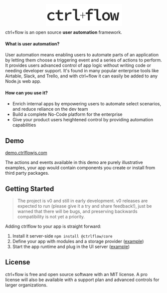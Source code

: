 <p align="center" style="margin-bottom: -5px">
  <img width="245" height="70" src="./docs/assets/Logo.PNG">
</p>

ctrl+flow is an open source **user automation** framework.

#### What is user automation? 

User automation means enabling users to automate parts of an application by letting them choose a triggering event and a series of actions to perform. It provides users advanced control of app logic without writing code or needing developer support. It's found in many popular enterprise tools like Airtable, Slack, and Trello, and with ctrl+flow it can easily be added to any Node.js web app.

#### How can you use it?
- Enrich internal apps by empowering users to automate select scenarios, and reduce reliance on the dev team
- Build a complete No-Code platform for the enterprise
- Give your product users heightened control by providing automation capabilities

## Demo

[demo.ctrlflowjs.com](https://demo.ctrlflowjs.com/)

The actions and events available in this demo are purely illustrative examples, your app would contain components you create or install from third party packages.

## Getting Started

> The project is v0 and still in early development. v0 releases are expected to run (please give it a try and share feedback!), just be warned that there will be bugs, and preserving backwards compatibility is not yet a priority.

Adding ctrlflow to your app is straight forward:

1) Install it server-side `npm install @ctrlflow/core`
2) Define your app with modules and a storage provider ([example](https://github.com/ctrlflowjs/ctrlflow/blob/main/examples/crm/src/ctrlflow/app.js))
3) Start the app runtime and plug in the UI server ([example](https://github.com/ctrlflowjs/ctrlflow/blob/main/examples/crm/src/server.js))

## License

ctrl+flow is free and open source software with an MIT license. A pro license will also be available with a support plan and advanced controls for larger organizations.
